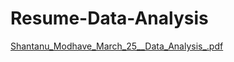 # Resume-Data-Analysis
[Shantanu_Modhave_March_25__Data_Analysis_.pdf](https://github.com/user-attachments/files/19320511/Shantanu_Modhave_March_25__Data_Analysis_.pdf)
